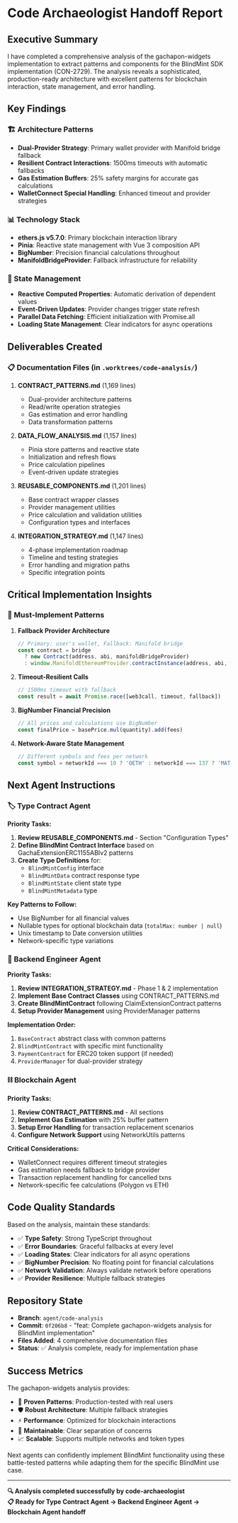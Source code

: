 # Code Archaeologist Handoff Report

## Executive Summary

I have completed a comprehensive analysis of the gachapon-widgets implementation to extract patterns and components for the BlindMint SDK implementation (CON-2729). The analysis reveals a sophisticated, production-ready architecture with excellent patterns for blockchain interaction, state management, and error handling.

## Key Findings

### 🏗️ Architecture Patterns
- **Dual-Provider Strategy**: Primary wallet provider with Manifold bridge fallback
- **Resilient Contract Interactions**: 1500ms timeouts with automatic fallbacks
- **Gas Estimation Buffers**: 25% safety margins for accurate gas calculations
- **WalletConnect Special Handling**: Enhanced timeout and provider strategies

### 📊 Technology Stack
- **ethers.js v5.7.0**: Primary blockchain interaction library
- **Pinia**: Reactive state management with Vue 3 composition API
- **BigNumber**: Precision financial calculations throughout
- **ManifoldBridgeProvider**: Fallback infrastructure for reliability

### 🔄 State Management
- **Reactive Computed Properties**: Automatic derivation of dependent values
- **Event-Driven Updates**: Provider changes trigger state refresh
- **Parallel Data Fetching**: Efficient initialization with Promise.all
- **Loading State Management**: Clear indicators for async operations

## Deliverables Created

### 📋 Documentation Files (in `.worktrees/code-analysis/`)

1. **CONTRACT_PATTERNS.md** (1,169 lines)
   - Dual-provider architecture patterns
   - Read/write operation strategies
   - Gas estimation and error handling
   - Data transformation patterns

2. **DATA_FLOW_ANALYSIS.md** (1,157 lines)
   - Pinia store patterns and reactive state
   - Initialization and refresh flows
   - Price calculation pipelines
   - Event-driven update strategies

3. **REUSABLE_COMPONENTS.md** (1,201 lines)
   - Base contract wrapper classes
   - Provider management utilities
   - Price calculation and validation utilities
   - Configuration types and interfaces

4. **INTEGRATION_STRATEGY.md** (1,147 lines)
   - 4-phase implementation roadmap
   - Timeline and testing strategies
   - Error handling and migration paths
   - Specific integration points

## Critical Implementation Insights

### 🔑 Must-Implement Patterns

1. **Fallback Provider Architecture**
   ```typescript
   // Primary: user's wallet, Fallback: Manifold bridge
   const contract = bridge 
     ? new Contract(address, abi, manifoldBridgeProvider)
     : window.ManifoldEthereumProvider.contractInstance(address, abi, withSigner)
   ```

2. **Timeout-Resilient Calls**
   ```typescript
   // 1500ms timeout with fallback
   const result = await Promise.race([web3call, timeout, fallback])
   ```

3. **BigNumber Financial Precision**
   ```typescript
   // All prices and calculations use BigNumber
   const finalPrice = basePrice.mul(quantity).add(fees)
   ```

4. **Network-Aware State Management**
   ```typescript
   // Different symbols and fees per network
   const symbol = networkId === 10 ? 'OETH' : networkId === 137 ? 'MATIC' : 'ETH'
   ```

## Next Agent Instructions

### 🏷️ Type Contract Agent

**Priority Tasks:**
1. **Review REUSABLE_COMPONENTS.md** - Section "Configuration Types"
2. **Define BlindMint Contract Interface** based on GachaExtensionERC1155ABIv2 patterns
3. **Create Type Definitions** for:
   - `BlindMintConfig` interface
   - `BlindMintData` contract response type
   - `BlindMintState` client state type
   - `BlindMintMetadata` type

**Key Patterns to Follow:**
- Use BigNumber for all financial values
- Nullable types for optional blockchain data (`totalMax: number | null`)
- Unix timestamp to Date conversion utilities
- Network-specific type variations

### 🔧 Backend Engineer Agent

**Priority Tasks:**
1. **Review INTEGRATION_STRATEGY.md** - Phase 1 & 2 implementation
2. **Implement Base Contract Classes** using CONTRACT_PATTERNS.md
3. **Create BlindMintContract** following ClaimExtensionContract patterns
4. **Setup Provider Management** using ProviderManager patterns

**Implementation Order:**
1. `BaseContract` abstract class with common patterns
2. `BlindMintContract` with specific mint functionality
3. `PaymentContract` for ERC20 token support (if needed)
4. `ProviderManager` for dual-provider strategy

### ⛓️ Blockchain Agent

**Priority Tasks:**
1. **Review CONTRACT_PATTERNS.md** - All sections
2. **Implement Gas Estimation** with 25% buffer pattern
3. **Setup Error Handling** for transaction replacement scenarios
4. **Configure Network Support** using NetworkUtils patterns

**Critical Considerations:**
- WalletConnect requires different timeout strategies
- Gas estimation needs fallback to bridge provider
- Transaction replacement handling for cancelled txns
- Network-specific fee calculations (Polygon vs ETH)

## Code Quality Standards

Based on the analysis, maintain these standards:

- ✅ **Type Safety**: Strong TypeScript throughout
- ✅ **Error Boundaries**: Graceful fallbacks at every level
- ✅ **Loading States**: Clear indicators for all async operations
- ✅ **BigNumber Precision**: No floating point for financial calculations
- ✅ **Network Validation**: Always validate network before operations
- ✅ **Provider Resilience**: Multiple fallback strategies

## Repository State

- **Branch**: `agent/code-analysis` 
- **Commit**: `0f206b8` - "feat: Complete gachapon-widgets analysis for BlindMint implementation"
- **Files Added**: 4 comprehensive documentation files
- **Status**: ✅ Analysis complete, ready for implementation phase

## Success Metrics

The gachapon-widgets analysis provides:
- 🎯 **Proven Patterns**: Production-tested with real users
- 🛡️ **Robust Architecture**: Multiple fallback strategies
- ⚡ **Performance**: Optimized for blockchain interactions  
- 🔧 **Maintainable**: Clear separation of concerns
- 📈 **Scalable**: Supports multiple networks and token types

Next agents can confidently implement BlindMint functionality using these battle-tested patterns while adapting them for the specific BlindMint use case.

---

**🔍 Analysis completed successfully by code-archaeologist**  
**📋 Ready for Type Contract Agent → Backend Engineer Agent → Blockchain Agent handoff**